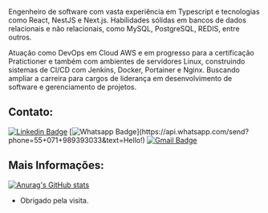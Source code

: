 Engenheiro de software com vasta experiência em Typescript e tecnologias como React, NestJS e Next.js. Habilidades sólidas em bancos de dados relacionais e não relacionais, como MySQL, PostgreSQL, REDIS, entre outros.

Atuação como DevOps em Cloud AWS e em progresso para a certificação Pratictioner e também com ambientes de servidores Linux, construindo sistemas de CI/CD com Jenkins, Docker, Portainer e Nginx. Buscando ampliar a carreira para cargos de liderança em desenvolvimento de software e gerenciamento de projetos.

## Contato:
[![Linkedin Badge](https://img.shields.io/badge/-LinkedIn-blue?style=flat-square&logo=Linkedin&logoColor=white&link=https://www.linkedin.com/in/iuriaguiarr/)](https://www.linkedin.com/in/iuriaguiarr/)
[![Whatsapp Badge](https://img.shields.io/badge/-Whatsapp-4CA143?style=flat-square&labelColor=4CA143&logo=whatsapp&logoColor=white&link=https://api.whatsapp.com/send?phone=55+071+989393033&text=Hello!)](https://api.whatsapp.com/send?phone=55+071+989393033&text=Hello!)
[![Gmail Badge](https://img.shields.io/badge/-Gmail-c14438?style=flat-square&logo=Gmail&logoColor=white&link=mailto:iuri.aguiarr@gmail.com)](mailto:iuri.aguiarr@gmail.com)

## Mais Informações:
[![Anurag's GitHub stats](https://github-readme-stats.vercel.app/api?username=iuriaguiarr&count_private=true&show_icons=true&theme=radical)](https://github.com/anuraghazra/github-readme-stats)

- Obrigado pela visita. 
  

